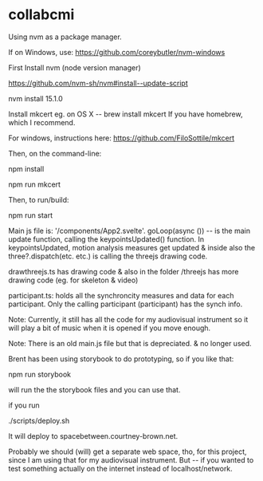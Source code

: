 # collabcmi

Using nvm as a package manager. 

If on Windows, use: https://github.com/coreybutler/nvm-windows

First Install nvm (node version manager)

https://github.com/nvm-sh/nvm#install--update-script

nvm install 15.1.0

Install mkcert
eg. on OS X -- brew install mkcert
If you have homebrew, which I recommend. 

For windows, instructions here:
https://github.com/FiloSottile/mkcert

Then, on the command-line:

npm install

npm run mkcert

Then, to run/build:

npm run start

Main js file is: '/components/App2.svelte'. 
goLoop(async ()) -- is the main update function, calling the keypointsUpdated() function. In keypointsUpdated, motion analysis measures get updated & inside also the three?.dispatch(etc. etc.) is calling the threejs drawing code.

drawthreejs.ts has drawing code & also in the folder /threejs has more drawing code (eg. for skeleton & video)

participant.ts: holds all the synchroncity measures and data for each participant. Only the calling participant (participant) has the synch info. 

Note: Currently, it still has all the code for my audiovisual instrument so it will play a bit of music when it is opened if you move enough.

Note: There is an old main.js file but that is depreciated. & no longer used.

Brent has been using storybook to do prototyping, so if you like that:

npm run storybook

will run the the storybook files and you can use that.

if you run

./scripts/deploy.sh

It will deploy to spacebetween.courtney-brown.net. 

Probably we should (will) get a separate web space, tho, for this project, since I am using that for my audiovisual instrument. But -- if you wanted to test something actually on the internet instead of localhost/network.



